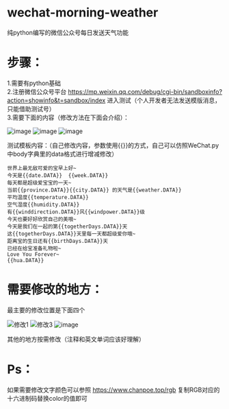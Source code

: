 # wechat-morning-weather
纯python编写的微信公众号每日发送天气功能

# 步骤：

1.需要有python基础  
2.注册微信公众号平台  https://mp.weixin.qq.com/debug/cgi-bin/sandboxinfo?action=showinfo&t=sandbox/index  进入测试（个人开发者无法发送模版消息，只能借助测试号）  
3.需要下面的内容（修改方法在下面会介绍）：  

![image](https://user-images.githubusercontent.com/84487466/185935521-26716c4f-c8f6-4e59-9d07-982411658fe0.png)
![image](https://user-images.githubusercontent.com/84487466/185932928-431770f1-d7d5-46b9-b0c6-dcb7a21697a0.png)
![image](https://user-images.githubusercontent.com/84487466/185933228-b2ca133a-a273-4004-9ffb-34d48904c0da.png)

测试模板内容：（自己修改内容，参数使用{{}}的方式，自己可以仿照WeChat.py中body字典里的data格式进行增减修改）

```
世界上最无敌可爱的宝早上好~
今天是{{date.DATA}}  {{week.DATA}} 
每天都是超级爱宝宝的一天~ 
当前{{province.DATA}}{{city.DATA}} 的天气是{{weather.DATA}}
平均温度{{temperature.DATA}}
空气湿度{{humidity.DATA}}
有{{winddirection.DATA}}风{{windpower.DATA}}级
今天也要好好欣赏自己的美哦~ 
今天是我们在一起的第{{togetherDays.DATA}}天
这{{togetherDays.DATA}}天里每一天都超级爱你哦~
距离宝的生日还有{{birthDays.DATA}}天
已经在给宝准备礼物啦~ 
Love You Forever~ 
{{hua.DATA}}
```



# 需要修改的地方：

最主要的修改位置是下面四个  


![修改1](https://user-images.githubusercontent.com/84487466/185930408-8c4f19b4-dc84-4bc1-89d9-1bd94cc6dd68.png)
![修改3](https://user-images.githubusercontent.com/84487466/185930905-f1f0391f-3a22-433e-b6f1-fd0229600d07.png)
![image](https://user-images.githubusercontent.com/84487466/185931654-bc224b0a-d42a-4062-ad6f-4505f6ae11bc.png)

其他的地方按需修改（注释和英文单词应该好理解）  

# Ps：
  如果需要修改文字颜色可以参照  https://www.chanpoe.top/rgb  复制RGB对应的十六进制码替换color的值即可
 
